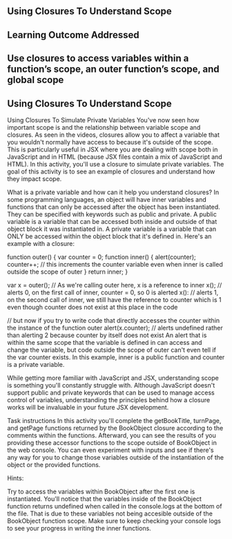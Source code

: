 Using Closures To Understand Scope
------------------------------

Learning Outcome Addressed
-------------------------
Use closures to access variables within a function’s scope, an outer function’s scope, and global scope
----------------------------------------------------

Using Closures To Understand Scope
------------------------
Using Closures To Simulate Private Variables
You've now seen how important scope is and the relationship between variable scope and closures. As seen in the videos, closures allow you to affect a variable that you wouldn't normally have access to because it's outside of the scope. This is particularly useful in JSX where you are dealing with scope both in JavaScript and in HTML (because JSX files contain a mix of JavaScript and HTML). In this activity, you'll use a closure to simulate private variables. The goal of this activity is to see an example of closures and understand how they impact scope.

What is a private variable and how can it help you understand closures?
In some programming languages, an object will have inner variables and functions that can only be accessed after the object has been instantiated. They can be specified with keywords such as public and private. A public variable is a variable that can be accessed both inside and outside of that object block it was instantiated in. A private variable is a variable that can ONLY be accessed within the object block that it's defined in. Here's an example with a closure:

function outer() {
    var counter = 0;
    function inner() {
        alert(counter);
        counter++; // this increments the counter variable even when inner is called outside the scope of outer
    }
    return inner;
}

var x = outer(); // As we're calling outer here, x is a reference to inner
x(); // alerts 0, on the first call of inner, counter = 0, so 0 is alerted
x(): // alerts 1, on the second call of inner, we still have the reference to counter which is 1 even though counter does not exist at this place in the code

// but now if you try to write code that directly accesses the counter within the instance of the function outer
alert(x.counter); // alerts undefined rather than alerting 2 because counter by itself does not exist
An alert that is within the same scope that the variable is defined in can access and change the variable, but code outside the scope of outer can't even tell if the var counter exists. In this example, inner is a public function and counter is a private variable.

While getting more familiar with JavaScript and JSX, understanding scope is something you'll constantly struggle with. Although JavaScript doesn't support public and private keywords that can be used to manage access control of variables, understanding the principles behind how a closure works will be invaluable in your future JSX development.

Task instructions
In this activity you'll complete the getBookTitle, turnPage, and getPage functions returned by the BookObject closure according to the comments within the functions. Afterward, you can see the results of you providing these accessor functions to the scope outside of BookObject in the web console. You can even experiment with inputs and see if there's any way for you to change those variables outside of the instantiation of the object or the provided functions.

Hints:

Try to access the variables within BookObject after the first one is instantiated. You'll notice that the variables inside of the BookObject function returns undefined when called in the console.logs at the bottom of the file. That is due to these variables not being accesible outside of the BookObject function scope. Make sure to keep checking your console logs to see your progress in writing the inner functions.
